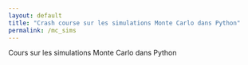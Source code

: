```yaml
---
layout: default
title: "Crash course sur les simulations Monte Carlo dans Python"
permalink: /mc_sims
---
```


Cours sur les simulations Monte Carlo dans Python
